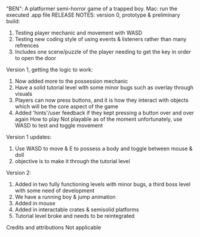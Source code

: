 "BEN": A platformer semi-horror game of a trapped boy.
Mac: run the executed .app file
RELEASE NOTES: 
  version 0, prototype & preliminary build: 
  1. Testing player mechanic and movement with WASD
  2. Testing new coding style of using events & listeners rather than many refrences
  3. Includes one scene/puzzle of the player needing to get the key in order to open the door
  
  Version 1, getting the logic to work: 
  1. Now added more to the possession mechanic 
  2. Have a solid tutorial level with some minor bugs such as overlay 
through visuals 
  3. Players can now press buttons, and it is how they interact with 
objects which will be the core aspect of the game 
  4. Added 'hints'/user feedback if they kept pressing a button over and 
over again 
How to play
  Not playable as of the moment unfortunately, use WASD to test and toggle movement

  Version 1 updates: 
  1. Use WASD to move & E to possess a body and toggle between mouse & 
doll
  2. objective is to make it through the tutorial level

Version 2: 
1. Added in two fully functioning levels with minor bugs, a third boss level with some need of development 
2. We have a running boy & jump animation
3. Added in mouse
4. Added in interactable crates & semisolid platforms
5. Tutorial level broke and needs to be reintegrated

Credits and attributions 
  Not applicable 

  
